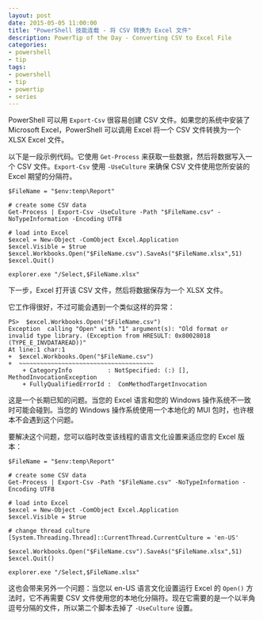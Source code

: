 ```yaml
---
layout: post
date: 2015-05-05 11:00:00
title: "PowerShell 技能连载 - 将 CSV 转换为 Excel 文件"
description: PowerTip of the Day - Converting CSV to Excel File
categories:
- powershell
- tip
tags:
- powershell
- tip
- powertip
- series
---
```

PowerShell 可以用 `Export-Csv` 很容易创建 CSV 文件。如果您的系统中安装了 Microsoft Excel，PowerShell 可以调用 Excel 将一个 CSV 文件转换为一个 XLSX Excel 文件。

以下是一段示例代码。它使用 `Get-Process` 来获取一些数据，然后将数据写入一个 CSV 文件。`Export-Csv` 使用 `-UseCulture` 来确保 CSV 文件使用您所安装的 Excel 期望的分隔符。

    $FileName = "$env:temp\Report"

    # create some CSV data
    Get-Process | Export-Csv -UseCulture -Path "$FileName.csv" -NoTypeInformation -Encoding UTF8

    # load into Excel
    $excel = New-Object -ComObject Excel.Application
    $excel.Visible = $true
    $excel.Workbooks.Open("$FileName.csv").SaveAs("$FileName.xlsx",51)
    $excel.Quit()

    explorer.exe "/Select,$FileName.xlsx"

下一步，Excel 打开该 CSV 文件，然后将数据保存为一个 XLSX 文件。

它工作得很好，不过可能会遇到一个类似这样的异常：

    PS>  $excel.Workbooks.Open("$FileName.csv")
    Exception  calling "Open" with "1" argument(s): "Old format or  invalid type library. (Exception from HRESULT: 0x80028018
    (TYPE_E_INVDATAREAD))"
    At line:1 char:1
    +  $excel.Workbooks.Open("$FileName.csv")
    +  ~~~~~~~~~~~~~~~~~~~~~~~~~~~~~~~~~~~~~~
        + CategoryInfo          : NotSpecified: (:) [],  MethodInvocationException
        + FullyQualifiedErrorId :  ComMethodTargetInvocation

这是一个长期已知的问题。当您的 Excel 语言和您的 Windows 操作系统不一致时可能会碰到。当您的 Windows 操作系统使用一个本地化的 MUI 包时，也许根本不会遇到这个问题。

要解决这个问题，您可以临时改变该线程的语言文化设置来适应您的 Excel 版本：

    $FileName = "$env:temp\Report"

    # create some CSV data
    Get-Process | Export-Csv -Path "$FileName.csv" -NoTypeInformation -Encoding UTF8

    # load into Excel
    $excel = New-Object -ComObject Excel.Application
    $excel.Visible = $true

    # change thread culture
    [System.Threading.Thread]::CurrentThread.CurrentCulture = 'en-US'

    $excel.Workbooks.Open("$FileName.csv").SaveAs("$FileName.xlsx",51)
    $excel.Quit()

    explorer.exe "/Select,$FileName.xlsx"

这也会带来另外一个问题：当您以 en-US 语言文化设置运行 Excel 的 `Open()` 方法时，它不再需要 CSV 文件使用您的本地化分隔符。现在它需要的是一个以半角逗号分隔的文件，所以第二个脚本去掉了 `-UseCulture` 设置。

<!--本文国际来源：[Converting CSV to Excel File](http://community.idera.com/powershell/powertips/b/tips/posts/converting-csv-to-excel-file)-->
